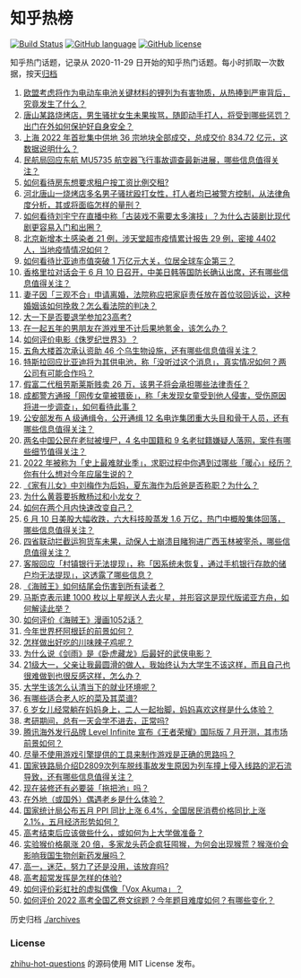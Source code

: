 # 知乎热榜
[![Build Status](https://github.com/ToWeLong/zhihu-hot-questions/workflows/CI/badge.svg)](https://github.com/ToWeLong/zhihu-hot-questions/actions)
[![GitHub language](https://img.shields.io/badge/language-golang-orange.svg)](https://golang.org/)
[![GitHub license](https://img.shields.io/github/license/ToWeLong/zhihu-hot-questions)](https://github.com/ToWeLong/zhihu-hot-questions/blob/main/LICENSE)

知乎热门话题，记录从 2020-11-29 日开始的知乎热门话题。每小时抓取一次数据，按天[归档](./archives)

<!-- BEGIN -->

1. [欧盟考虑将作为电动车电池关键材料的锂列为有害物质，从热捧到严审背后，究竟发生了什么？](https://www.zhihu.com/question/536674986)
1. [唐山某路烧烤店，男生骚扰女生未果挨骂，随即动手打人，将受到哪些惩罚？出门在外如何保护好自身安全？](https://www.zhihu.com/question/537038241)
1. [上海 2022 年首批集中供地 36 宗地块全部成交，总成交价 834.72 亿元，这数据说明什么？](https://www.zhihu.com/question/536806798)
1. [民航局回应东航 MU5735 航空器飞行事故调查最新进展，哪些信息值得关注？](https://www.zhihu.com/question/537001347)
1. [如何看待房东想要求租户按工资比例交租?](https://www.zhihu.com/question/515962335)
1. [河北唐山一烧烤店多名男子骚扰殴打女性，打人者均已被警方控制，从法律角度分析，其或将面临怎样的量刑？](https://www.zhihu.com/question/537053723)
1. [如何看待刘宇宁在直播中称「古装戏不需要太多演技」？为什么古装剧比现代剧更容易入门和出圈？](https://www.zhihu.com/question/536718618)
1. [北京新增本土感染者 21 例，涉天堂超市疫情累计报告 29 例，密接 4402 人，当地疫情情况如何？](https://www.zhihu.com/question/537040180)
1. [如何看待比亚迪市值突破 1 万亿元大关，位居全球车企第三？](https://www.zhihu.com/question/537015647)
1. [香格里拉对话会于 6 月 10 日召开，中美日韩等国防长确认出席，还有哪些信息值得关注？](https://www.zhihu.com/question/536892808)
1. [妻子因「三观不合」申请离婚，法院称应把家庭责任放在首位驳回诉讼，这种婚姻该如何挽救？怎么看法院的判决？](https://www.zhihu.com/question/536975815)
1. [大一下是否要退学参加23高考?](https://www.zhihu.com/question/519933613)
1. [在一起五年的男朋友在游戏里不计后果地氪金，该怎么办？](https://www.zhihu.com/question/536512221)
1. [如何评价电影《侏罗纪世界3》？](https://www.zhihu.com/question/535566367)
1. [五角大楼首次承认资助 46 个乌生物设施，还有哪些信息值得关注？](https://www.zhihu.com/question/537019115)
1. [特斯拉回应比亚迪将为其供电池，称「没听过这个消息」，真实情况如何？两公司有可能合作吗？](https://www.zhihu.com/question/536891746)
1. [假富二代租劳斯莱斯贱卖 26 万，该男子将会承担哪些法律责任？](https://www.zhihu.com/question/536904404)
1. [成都警方通报「网传女童被猥亵」，称「未发现女童受到他人侵害，受伤原因将进一步调查」，如何看待此事？](https://www.zhihu.com/question/537033300)
1. [公安部发布 A 级通缉令，公开通缉 12 名电诈集团重大头目和骨干人员，还有哪些信息值得关注？](https://www.zhihu.com/question/536879590)
1. [两名中国公民在老挝被埋尸，4 名中国籍和 9 名老挝籍嫌疑人落网，案件有哪些细节值得关注？](https://www.zhihu.com/question/536901356)
1. [2022 年被称为「史上最难就业季」，求职过程中你遇到过哪些「暖心」经历？你有什么想对今年应届生说的？](https://www.zhihu.com/question/536871523)
1. [《家有儿女》中刘梅作为后妈，夏东海作为后爸是否称职？为什么？](https://www.zhihu.com/question/391436289)
1. [为什么黄蓉要拆散杨过和小龙女？](https://www.zhihu.com/question/302594423)
1. [如何在两个月内快速改变自己？](https://www.zhihu.com/question/451986493)
1. [6 月 10 日美股大幅收跌，六大科技股蒸发 1.6 万亿，热门中概股集体回落，哪些信息值得关注？](https://www.zhihu.com/question/536978549)
1. [四省联动拦截运狗货车未果，动保人士崩溃目睹狗进广西玉林被宰杀，哪些信息值得关注？](https://www.zhihu.com/question/536983102)
1. [客服回应「村镇银行无法提现」，称「因系统未恢复，通过手机银行存款的储户均无法提现」，这透露了哪些信息？](https://www.zhihu.com/question/537025149)
1. [《海贼王》如何结尾会伤害到所有读者？](https://www.zhihu.com/question/453888306)
1. [马斯克表示建 1000 枚以上星舰送人去火星，并形容这是现代版诺亚方舟，如何解读此举？](https://www.zhihu.com/question/536361055)
1. [如何评价《海贼王》漫画1052话？](https://www.zhihu.com/question/535791484)
1. [今年世界杯阿根廷的前景如何？](https://www.zhihu.com/question/536118503)
1. [怎样做出好吃的川味辣子鸡呢？](https://www.zhihu.com/question/22276605)
1. [为什么说《剑雨》是《卧虎藏龙》后最好的武侠电影？](https://www.zhihu.com/question/534559684)
1. [21级大一，父亲让我最圆滑的做人，我始终认为大学生不该这样，而且自己也很难做到也很反感这样，怎么办？](https://www.zhihu.com/question/536894989)
1. [大学生该怎么认清当下的就业环境呢？](https://www.zhihu.com/question/530400161)
1. [有哪些适合老人吃的菜及其菜谱?](https://www.zhihu.com/question/428689615)
1. [6 岁女儿经常躺在妈妈身上，二人一起抬脚，妈妈喜欢这样是什么体验？](https://www.zhihu.com/question/515954702)
1. [考研期间，总有一天会学不进去，正常吗?](https://www.zhihu.com/question/532799286)
1. [腾讯海外发行品牌 Level Infinite 宣布《王者荣耀》国际版 7 月开测，其市场前景如何？](https://www.zhihu.com/question/536653530)
1. [尽量不使用游戏引擎提供的工具来制作游戏是正确的思路吗？](https://www.zhihu.com/question/456560425)
1. [国家铁路局介绍D2809次列车脱线事故发生原因为列车撞上侵入线路的泥石流导致，还有哪些信息值得关注？](https://www.zhihu.com/question/537002002)
1. [现在装修还有必要装「拖把池」吗？](https://www.zhihu.com/question/52618428)
1. [在外地（或国外）偶遇老乡是什么体验？](https://www.zhihu.com/question/536694305)
1. [国家统计局公布五月 PPI 同比上涨 6.4%，全国居民消费价格同比上涨 2.1%，五月经济形势如何？](https://www.zhihu.com/question/536983711)
1. [高考结束后应该做些什么，或如何为上大学做准备？](https://www.zhihu.com/question/536997181)
1. [实验猴价格飙涨 20 倍，多家龙头药企疯狂囤猴，为何会出现猴荒？猴涨价会影响我国生物创新药发展吗？](https://www.zhihu.com/question/536901931)
1. [高一，迷茫，努力了还是没用，该放弃吗?](https://www.zhihu.com/question/536740912)
1. [高考超常发挥是怎样的体验?](https://www.zhihu.com/question/33558161)
1. [如何评价彩虹社的虚拟偶像「Vox Akuma」？](https://www.zhihu.com/question/508424194)
1. [如何评价 2022 高考全国乙卷文综题？今年题目难度如何？有哪些变化？](https://www.zhihu.com/question/536628192)

<!-- END -->

历史归档 [./archives](./archives)


### License
[zhihu-hot-questions](https://github.com/towelong/zhihu-hot-questions) 的源码使用 MIT License 发布。